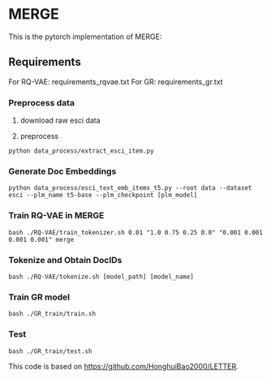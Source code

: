 # MERGE

This is the pytorch implementation of MERGE:


## Requirements

For RQ-VAE: requirements_rqvae.txt
For GR: requirements_gr.txt


### Preprocess data

1. download raw esci data

2. preprocess 
```
python data_process/extract_esci_item.py
```

### Generate Doc Embeddings
```
python data_process/esci_text_emb_items_t5.py --root data --dataset esci --plm_name t5-base --plm_checkpoint [plm_model]
```

### Train RQ-VAE in MERGE

```
bash ./RQ-VAE/train_tokenizer.sh 0.01 "1.0 0.75 0.25 0.0" "0.001 0.001 0.001 0.001" merge
```

### Tokenize and Obtain DocIDs

```
bash ./RQ-VAE/tokenize.sh [model_path] [model_name]
```


### Train GR model 

```
bash ./GR_train/train.sh
```

### Test

```
bash ./GR_train/test.sh
```



This code is based on https://github.com/HonghuiBao2000/LETTER.
